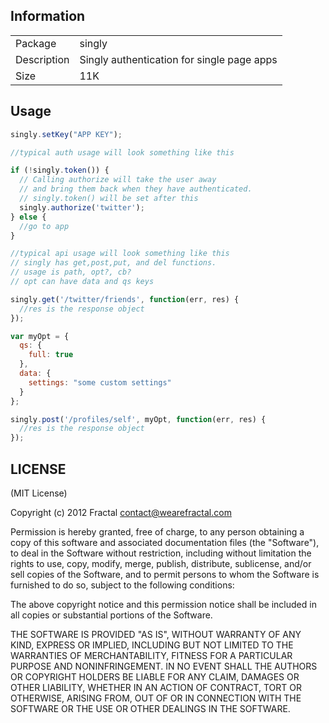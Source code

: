## Information

<table>
<tr>
<td>Package</td><td>singly</td>
</tr>
<tr>
<td>Description</td>
<td>Singly authentication for single page apps</td>
</tr>
<tr>
<td>Size</td>
<td>11K</td>
</tr>
</table>

## Usage

```javascript
singly.setKey("APP KEY");

//typical auth usage will look something like this

if (!singly.token()) {
  // Calling authorize will take the user away
  // and bring them back when they have authenticated.
  // singly.token() will be set after this
  singly.authorize('twitter');
} else {
  //go to app
}
```

```javascript
//typical api usage will look something like this
// singly has get,post,put, and del functions.
// usage is path, opt?, cb?
// opt can have data and qs keys

singly.get('/twitter/friends', function(err, res) {
  //res is the response object
});

var myOpt = {
  qs: {
    full: true
  },
  data: {
    settings: "some custom settings"
  }
};

singly.post('/profiles/self', myOpt, function(err, res) {
  //res is the response object
});

```

## LICENSE

(MIT License)

Copyright (c) 2012 Fractal <contact@wearefractal.com>

Permission is hereby granted, free of charge, to any person obtaining
a copy of this software and associated documentation files (the
"Software"), to deal in the Software without restriction, including
without limitation the rights to use, copy, modify, merge, publish,
distribute, sublicense, and/or sell copies of the Software, and to
permit persons to whom the Software is furnished to do so, subject to
the following conditions:

The above copyright notice and this permission notice shall be
included in all copies or substantial portions of the Software.

THE SOFTWARE IS PROVIDED "AS IS", WITHOUT WARRANTY OF ANY KIND,
EXPRESS OR IMPLIED, INCLUDING BUT NOT LIMITED TO THE WARRANTIES OF
MERCHANTABILITY, FITNESS FOR A PARTICULAR PURPOSE AND
NONINFRINGEMENT. IN NO EVENT SHALL THE AUTHORS OR COPYRIGHT HOLDERS BE
LIABLE FOR ANY CLAIM, DAMAGES OR OTHER LIABILITY, WHETHER IN AN ACTION
OF CONTRACT, TORT OR OTHERWISE, ARISING FROM, OUT OF OR IN CONNECTION
WITH THE SOFTWARE OR THE USE OR OTHER DEALINGS IN THE SOFTWARE.
